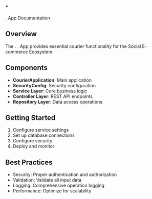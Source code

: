 # .
.
App Documentation

## Overview
The .
.
App provides essential courier functionality for the Social E-commerce Ecosystem.

## Components
- **CourierApplication**: Main application
- **SecurityConfig**: Security configuration
- **Service Layer**: Core business logic
- **Controller Layer**: REST API endpoints
- **Repository Layer**: Data access operations

## Getting Started
1. Configure service settings
2. Set up database connections
3. Configure security
4. Deploy and monitor

## Best Practices
- Security: Proper authentication and authorization
- Validation: Validate all input data
- Logging: Comprehensive operation logging
- Performance: Optimize for scalability
